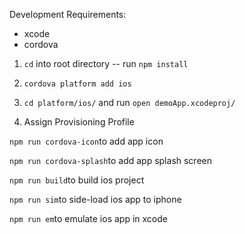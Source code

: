 Development Requirements: 
  - xcode
  - cordova
    


  1. `cd` into root directory -- run `npm install`
  
  2. `cordova platform add ios`

  3. `cd platform/ios/` and run `open demoApp.xcodeproj/`

  4. Assign Provisioning Profile 

  `npm run cordova-icon`to add app icon

  `npm run cordova-splash`to add app splash screen
  
  `npm run build`to build ios project
  
  `npm run sim`to side-load ios app to iphone
  
  `npm run em`to emulate ios app in xcode  

 
